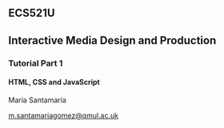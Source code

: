 ## ECS521U

## Interactive Media Design and Production

### Tutorial Part 1

#### HTML, CSS and JavaScript

María Santamaría

m.santamariagomez@qmul.ac.uk
